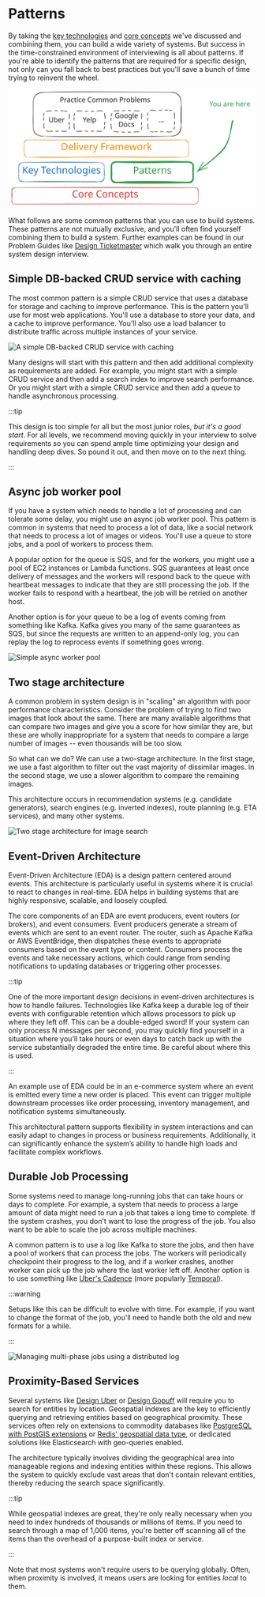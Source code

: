 Patterns
========

By taking the [key technologies](/learn/system-design/in-a-hurry/key-technologies) and [core concepts](/learn/system-design/in-a-hurry/core-concepts) we've discussed and combining them, you can build a wide variety of systems. But success in the time-constrained environment of interviewing is all about patterns. If you're able to identify the patterns that are required for a specific design, not only can you fall back to best practices but you'll save a bunch of time trying to reinvent the wheel.





![](006-in-a-hurry_patterns_01.svg)





What follows are some common patterns that you can use to build systems. These patterns are not mutually exclusive, and you'll often find yourself combining them to build a system. Further examples can be found in our Problem Guides like [Design Ticketmaster](/learn/system-design/problem-breakdowns/ticketmaster) which walk you through an entire system design interview.





Simple DB-backed CRUD service with caching
------------------------------------------





The most common pattern is a simple CRUD service that uses a database for storage and caching to improve performance. This is the pattern you'll use for most web applications. You'll use a database to store your data, and a cache to improve performance. You'll also use a load balancer to distribute traffic across multiple instances of your service.



![A simple DB-backed CRUD service with caching](https://d248djf5mc6iku.cloudfront.net/excalidraw/a1fba7e81a4a3fcc60cebeb61bc1c128)



Many designs will start with this pattern and then add additional complexity as requirements are added. For example, you might start with a simple CRUD service and then add a search index to improve search performance. Or you might start with a simple CRUD service and then add a queue to handle asynchronous processing.



:::tip

This design is too simple for all but the most junior roles, *but it's a good start*. For all levels, we recommend moving quickly in your interview to solve requirements so you can spend ample time optimizing your design and handling deep dives. So pound it out, and then move on to the next thing.

:::





Async job worker pool
---------------------





If you have a system which needs to handle a lot of processing and can tolerate some delay, you might use an async job worker pool. This pattern is common in systems that need to process a lot of data, like a social network that needs to process a lot of images or videos. You'll use a queue to store jobs, and a pool of workers to process them.





A popular option for the queue is SQS, and for the workers, you might use a pool of EC2 instances or Lambda functions. SQS guarantees at least once delivery of messages and the workers will respond back to the queue with heartbeat messages to indicate that they are still processing the job. If the worker fails to respond with a heartbeat, the job will be retried on another host.





Another option is for your queue to be a log of events coming from something like Kafka. Kafka gives you many of the same guarantees as SQS, but since the requests are written to an append-only log, you can replay the log to reprocess events if something goes wrong.



![Simple async worker pool](https://d248djf5mc6iku.cloudfront.net/excalidraw/da47f13932e254edd8227cc5f09d3581)



Two stage architecture
----------------------





A common problem in system design is in "scaling" an algorithm with poor performance characteristics. Consider the problem of trying to find two images that look about the same. There are many available algorithms that can compare two images and give you a score for how similar they are, but these are wholly inappropriate for a system that needs to compare a large number of images -- even thousands will be too slow.





So what can we do? We can use a two-stage architecture. In the first stage, we use a fast algorithm to filter out the vast majority of dissimilar images. In the second stage, we use a slower algorithm to compare the remaining images.





This architecture occurs in recommendation systems (e.g. candidate generators), search engines (e.g. inverted indexes), route planning (e.g. ETA services), and many other systems.



![Two stage architecture for image search](https://d248djf5mc6iku.cloudfront.net/excalidraw/d5c27f5d126c2e7066aeb088ab5c3f2f)



Event-Driven Architecture
-------------------------





Event-Driven Architecture (EDA) is a design pattern centered around events. This architecture is particularly useful in systems where it is crucial to react to changes in real-time. EDA helps in building systems that are highly responsive, scalable, and loosely coupled.





The core components of an EDA are event producers, event routers (or brokers), and event consumers. Event producers generate a stream of events which are sent to an event router. The router, such as Apache Kafka or AWS EventBridge, then dispatches these events to appropriate consumers based on the event type or content. Consumers process the events and take necessary actions, which could range from sending notifications to updating databases or triggering other processes.



:::tip

One of the more important design decisions in event-driven architectures is how to handle failures. Technologies like Kafka keep a durable log of their events with configurable retention which allows processors to pick up where they left off. This can be a double-edged sword! If your system can only process N messages per second, you may quickly find yourself in a situation where you'll take hours or even days to catch back up with the service substantially degraded the entire time. Be careful about where this is used.

:::





An example use of EDA could be in an e-commerce system where an event is emitted every time a new order is placed. This event can trigger multiple downstream processes like order processing, inventory management, and notification systems simultaneously.





This architectural pattern supports flexibility in system interactions and can easily adapt to changes in process or business requirements. Additionally, it can significantly enhance the system’s ability to handle high loads and facilitate complex workflows.





Durable Job Processing
----------------------





Some systems need to manage long-running jobs that can take hours or days to complete. For example, a system that needs to process a large amount of data might need to run a job that takes a long time to complete. If the system crashes, you don't want to lose the progress of the job. You also want to be able to scale the job across multiple machines.





A common pattern is to use a log like Kafka to store the jobs, and then have a pool of workers that can process the jobs. The workers will periodically checkpoint their progress to the log, and if a worker crashes, another worker can pick up the job where the last worker left off. Another option is to use something like [Uber's Cadence](https://github.com/uber/cadence) (more popularly [Temporal](https://www.temporal.io)).



:::warning

Setups like this can be difficult to evolve with time. For example, if you want to change the format of the job, you'll need to handle both the old and new formats for a while.

:::



![Managing multi-phase jobs using a distributed log](https://d248djf5mc6iku.cloudfront.net/excalidraw/0aeb64023de22123b99d5beda1f6359a)



Proximity-Based Services
------------------------





Several systems like [Design Uber](/learn/system-design/problem-breakdowns/uber) or [Design Gopuff](/learn/system-design/problem-breakdowns/gopuff) will require you to search for entities by location. Geospatial indexes are the key to efficiently querying and retrieving entities based on geographical proximity. These services often rely on extensions to commodity databases like [PostgreSQL with PostGIS extensions](https://postgis.net/) or [Redis' geospatial data type](https://redis.io/docs/latest/develop/data-types/geospatial/), or dedicated solutions like Elasticsearch with geo-queries enabled.





The architecture typically involves dividing the geographical area into manageable regions and indexing entities within these regions. This allows the system to quickly exclude vast areas that don't contain relevant entities, thereby reducing the search space significantly.



:::tip

While geospatial indexes are great, they're only really necessary when you need to index hundreds of thousands or millions of items. If you need to search through a map of 1,000 items, you're better off scanning all of the items than the overhead of a purpose-built index or service.

:::





Note that most systems won't require users to be querying globally. Often, when proximity is involved, it means users are looking for entities *local* to them.



